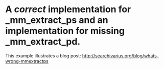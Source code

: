 A *correct* implementation for _mm_extract_ps and an implementation for missing _mm_extract_pd.
============

This example illustrates a blog post: http://searchivarius.org/blog/whats-wrong-mmextractps
